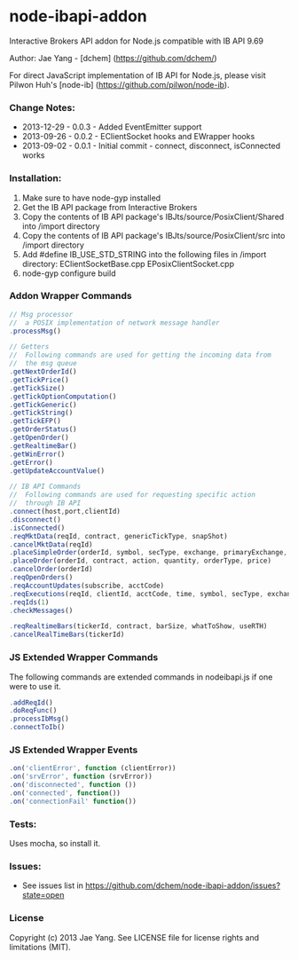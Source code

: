node-ibapi-addon
================

Interactive Brokers API addon for Node.js compatible with IB API 9.69

Author: Jae Yang - [dchem] (https://github.com/dchem/)

For direct JavaScript implementation of IB API for Node.js, please visit Pilwon Huh's [node-ib] (https://github.com/pilwon/node-ib).


### Change Notes:

* 2013-12-29 - 0.0.3 - Added EventEmitter support
* 2013-09-26 - 0.0.2 - EClientSocket hooks and EWrapper hooks
* 2013-09-02 - 0.0.1 - Initial commit - connect, disconnect, isConnected works

### Installation:

1. Make sure to have node-gyp installed
2. Get the IB API package from Interactive Brokers
3. Copy the contents of IB API package's 
    IBJts/source/PosixClient/Shared into /import directory
4. Copy the contents of IB API package's
    IBJts/source/PosixClient/src into /import directory
5. Add #define IB_USE_STD_STRING into the following files in /import directory:
    EClientSocketBase.cpp
    EPosixClientSocket.cpp
6. node-gyp configure build

### Addon Wrapper Commands
```js
// Msg processor
//  a POSIX implementation of network message handler
.processMsg()

// Getters
//  Following commands are used for getting the incoming data from 
//  the msg queue 
.getNextOrderId()
.getTickPrice()
.getTickSize()
.getTickOptionComputation()
.getTickGeneric()
.getTickString()
.getTickEFP()
.getOrderStatus()
.getOpenOrder()
.getRealtimeBar()
.getWinError()
.getError()
.getUpdateAccountValue()

// IB API Commands
//  Following commands are used for requesting specific action 
//  through IB API
.connect(host,port,clientId)
.disconnect()
.isConnected()
.reqMktData(reqId, contract, genericTickType, snapShot)
.cancelMktData(reqId)
.placeSimpleOrder(orderId, symbol, secType, exchange, primaryExchange, currency, action, quantity, orderType, price)
.placeOrder(orderId, contract, action, quantity, orderType, price)
.cancelOrder(orderId)
.reqOpenOrders()
.reqAccountUpdates(subscribe, acctCode)
.reqExecutions(reqId, clientId, acctCode, time, symbol, secType, exchange, side)
.reqIds(1)
.checkMessages()

.reqRealtimeBars(tickerId, contract, barSize, whatToShow, useRTH)
.cancelRealTimeBars(tickerId)
```

### JS Extended Wrapper Commands
The following commands are extended commands in nodeibapi.js if one were to use it.
```js
.addReqId()
.doReqFunc()
.processIbMsg()
.connectToIb()
```

### JS Extended Wrapper Events
```js
.on('clientError', function (clientError))
.on('srvError', function (srvError))
.on('disconnected', function ())
.on('connected', function())
.on('connectionFail' function())
```

### Tests:
Uses mocha, so install it.

### Issues:
* See issues list in https://github.com/dchem/node-ibapi-addon/issues?state=open

### License
Copyright (c) 2013 Jae Yang. See LICENSE file for license rights and limitations (MIT).
